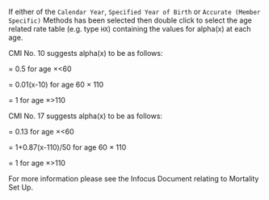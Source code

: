 If either of the `Calendar Year`, `Specified Year of Birth` or `Accurate
(Member Specific)` Methods has been selected then double click to select
the age related rate table (e.g. type `HX`) containing the values for
alpha(x) at each age.

CMI No. 10 suggests alpha(x) to be as follows:

\= 0.5 for age &times;&lt;60

\= 0.01(x-10) for age 60 &times; 110

\= 1 for age &times;&gt;110

CMI No. 17 suggests alpha(x) to be as follows:

\= 0.13 for age &times;&lt;60

\= 1+0.87(x-110)/50 for age 60 &times; 110

\= 1 for age &times;&gt;110

For more information please see the Infocus Document relating to
Mortality Set Up.
